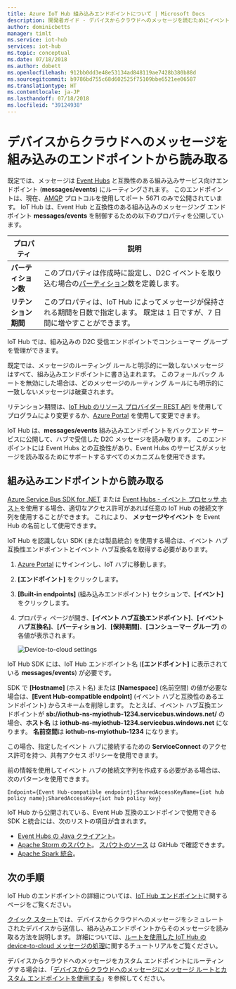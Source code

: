 ```yaml
---
title: Azure IoT Hub 組み込みエンドポイントについて | Microsoft Docs
description: 開発者ガイド - デバイスからクラウドへのメッセージを読むためにイベント ハブと互換性のある組み込みのエンドポイントを使用する方法を説明します。
author: dominicbetts
manager: timlt
ms.service: iot-hub
services: iot-hub
ms.topic: conceptual
ms.date: 07/18/2018
ms.author: dobett
ms.openlocfilehash: 912bb0dd3e48e53134ad848119ae7428b380b88d
ms.sourcegitcommit: b9786bd755c68d602525f75109bbe6521ee06587
ms.translationtype: HT
ms.contentlocale: ja-JP
ms.lasthandoff: 07/18/2018
ms.locfileid: "39124938"
---
```

# <a name="read-device-to-cloud-messages-from-the-built-in-endpoint"></a>デバイスからクラウドへのメッセージを組み込みのエンドポイントから読み取る

既定では、メッセージは [Event Hubs][lnk-event-hubs] と互換性のある組み込みサービス向けエンドポイント (**messages/events**) にルーティングされます。 このエンドポイントは、現在、[AMQP][lnk-amqp] プロトコルを使用してポート 5671 のみで公開されています。 IoT Hub は、Event Hub と互換性のある組み込みのメッセージング エンドポイント **messages/events** を制御するための以下のプロパティを公開しています。

| プロパティ            | 説明 |
| ------------------- | ----------- |
| **パーティション数** | このプロパティは作成時に設定し、D2C イベントを取り込む場合の[パーティション][lnk-event-hub-partitions]数を定義します。 |
| **リテンション期間**  | このプロパティは、IoT Hub によってメッセージが保持される期間を日数で指定します。 既定は 1 日ですが、7 日間に増やすことができます。 |

IoT Hub では、組み込みの D2C 受信エンドポイントでコンシューマー グループを管理ができます。

既定では、メッセージのルーティング ルールと明示的に一致しないメッセージはすべて、組み込みエンドポイントに書き込まれます。 このフォールバック ルートを無効にした場合は、どのメッセージのルーティング ルールにも明示的に一致しないメッセージは破棄されます。

リテンション期間は、[IoT Hub のリソース プロバイダー REST API][lnk-resource-provider-apis] を使用してプログラムにより変更するか、[Azure Portal][lnk-management-portal] を使用して変更できます。

IoT Hub は、**messages/events** 組み込みエンドポイントをバックエンド サービスに公開して、ハブで受信した D2C メッセージを読み取ります。 このエンドポイントには Event Hubs との互換性があり、Event Hubs のサービスがメッセージを読み取るためにサポートするすべてのメカニズムを使用できます。

## <a name="read-from-the-built-in-endpoint"></a>組み込みエンドポイントから読み取る

[Azure Service Bus SDK for .NET][lnk-servicebus-sdk] または [Event Hubs - イベント プロセッサ ホスト][lnk-eventprocessorhost]を使用する場合、適切なアクセス許可があれば任意の IoT Hub の接続文字列を使用することができます。 これにより、 **メッセージやイベント** を Event Hub の名前として使用できます。

IoT Hub を認識しない SDK (または製品統合) を使用する場合は、イベント ハブ互換性エンドポイントとイベント ハブ互換名を取得する必要があります。

1. [Azure Portal][lnk-management-portal] にサインインし、IoT ハブに移動します。
1. **[エンドポイント]** をクリックします。
1. **[Built-in endpoints]** (組み込みエンドポイント) セクションで、**[イベント]** をクリックします。 
1. プロパティ ページが開き、**[イベント ハブ互換エンドポイント]**、**[イベント ハブ互換名]**、**[パーティション]**、**[保持期間]**、**[コンシューマー グループ]** の各値が表示されます。

    ![Device-to-cloud settings][img-eventhubcompatible]

IoT Hub SDK には、IoT Hub エンドポイント名 (**[エンドポイント]** に表示されている **messages/events**) が必要です。

SDK で **[Hostname]** (ホスト名) または **[Namespace]** (名前空間) の値が必要な場合は、**[Event Hub-compatible endpoint]** (イベント ハブと互換性のあるエンドポイント) からスキームを削除します。 たとえば、イベント ハブ互換エンドポイントが **sb://iothub-ns-myiothub-1234.servicebus.windows.net/** の場合、**ホスト名** は **iothub-ns-myiothub-1234.servicebus.windows.net** になります。 **名前空間**は **iothub-ns-myiothub-1234** になります。

この場合、指定したイベント ハブに接続するための **ServiceConnect** のアクセス許可を持つ、共有アクセス ポリシーを使用できます。

前の情報を使用してイベント ハブの接続文字列を作成する必要がある場合は、次のパターンを使用できます。

`Endpoint={Event Hub-compatible endpoint};SharedAccessKeyName={iot hub policy name};SharedAccessKey={iot hub policy key}`

IoT Hub から公開されている、Event Hub 互換のエンドポインで使用できる SDK と統合には、次のリストの項目が含まれます。

* [Event Hubs の Java クライアント](https://github.com/Azure/azure-event-hubs-java)。
* [Apache Storm のスパウト](../hdinsight/storm/apache-storm-develop-csharp-event-hub-topology.md)。 [スパウトのソース](https://github.com/apache/storm/tree/master/external/storm-eventhubs) は GitHub で確認できます。
* [Apache Spark 統合](../hdinsight/spark/apache-spark-eventhub-streaming.md)。

## <a name="next-steps"></a>次の手順

IoT Hub のエンドポイントの詳細については、[IoT Hub エンドポイント][lnk-endpoints]に関するページをご覧ください。

[クイック スタート][lnk-get-started]では、デバイスからクラウドへのメッセージをシミュレートされたデバイスから送信し、組み込みエンドポイントからそのメッセージを読み取る方法を説明します。 詳細については、[ルートを使用した IoT Hub の device-to-cloud メッセージの処理][lnk-d2c-tutorial]に関するチュートリアルをご覧ください。

デバイスからクラウドへのメッセージをカスタム エンドポイントにルーティングする場合は、「[デバイスからクラウドへのメッセージにメッセージ ルートとカスタム エンドポイントを使用する][lnk-custom]」を参照してください。

[img-eventhubcompatible]: ./media/iot-hub-devguide-messages-read-builtin/eventhubcompatible.png

[lnk-custom]: iot-hub-devguide-messages-read-custom.md
[lnk-get-started]: quickstart-send-telemetry-node.md
[lnk-endpoints]: iot-hub-devguide-endpoints.md
[lnk-resource-provider-apis]: https://docs.microsoft.com/rest/api/iothub/iothubresource
[lnk-event-hubs]: http://azure.microsoft.com/documentation/services/event-hubs/
[lnk-management-portal]: https://portal.azure.com
[lnk-d2c-tutorial]: tutorial-routing.md
[lnk-event-hub-partitions]: ../event-hubs/event-hubs-features.md#partitions
[lnk-servicebus-sdk]: https://www.nuget.org/packages/WindowsAzure.ServiceBus
[lnk-eventprocessorhost]: http://blogs.msdn.com/b/servicebus/archive/2015/01/16/event-processor-host-best-practices-part-1.aspx
[lnk-amqp]: https://www.amqp.org/
